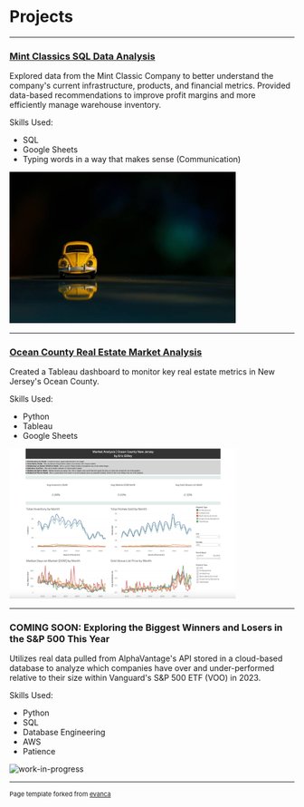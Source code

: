 # Projects
---

### <a href="https://e-gilley.github.io/Mint-Classics-Analysis/" target="_blank">Mint Classics SQL Data Analysis</a>

Explored data from the Mint Classic Company to better understand the company's current infrastructure, products, and financial metrics. Provided data-based recommendations to improve profit margins and more efficiently manage warehouse inventory.

Skills Used:
- SQL
- Google Sheets
- Typing words in a way that makes sense (Communication)

<div class="project-link">
    <a href="https://e-gilley.github.io//Mint-Classics-Analysis/" target="_blank">
        <img src="images/fahad-bin-kamal-anik-QLaa3aYpwv8-unsplash.jpg?raw=true" alt="Project Image" width="400">
    </a>
</div>

---

### <a href="https://public.tableau.com/views/OceanCountyRealEstateMarketOverview/OceanCountyDashboard?:language=en-US&:display_count=n&:origin=viz_share_link" target="_blank">Ocean County Real Estate Market Analysis</a>

Created a Tableau dashboard to monitor key real estate metrics in New Jersey's Ocean County.

Skills Used:
- Python
- Tableau
- Google Sheets

<a href="https://public.tableau.com/views/OceanCountyRealEstateMarketOverview/OceanCountyDashboard?:language=en-US&:display_count=n&:origin=viz_share_link" target="_blank">
  <img src="images/Dashboard.png?raw=true" alt="A dashboard showing real estate information for Ocean County, New Jersey" width="400">
</a>


---

### COMING SOON: Exploring the Biggest Winners and Losers in the S&P 500 This Year

Utilizes real data pulled from AlphaVantage's API stored in a cloud-based database to analyze which companies have over and under-performed relative to their size within Vanguard's S&P 500 ETF (VOO) in 2023.

Skills Used:
- Python
- SQL
- Database Engineering
- AWS
- Patience

![work-in-progress](https://github.com/E-Gilley/gilley/assets/150806239/d6f55c35-140b-4a4f-b1ff-802d97bc88a1)


---
<p style="font-size:11px">Page template forked from <a href="https://github.com/evanca/quick-portfolio">evanca</a></p>
<!-- Remove above link if you don't want to attibute -->
